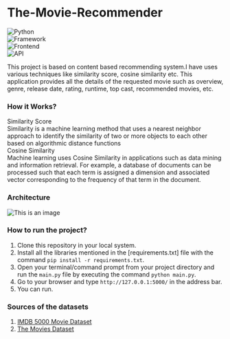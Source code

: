 # The-Movie-Recommender

![Python](https://img.shields.io/badge/Python-3.8-blueviolet)<br>
![Framework](https://img.shields.io/badge/Framework-Flask-red)<br>
![Frontend](https://img.shields.io/badge/Frontend-HTML/CSS/JS-green)<br>
![API](https://img.shields.io/badge/API-TMDB-fcba03)

This project is based on content based recommending system.I have uses various techniques like similarity score, cosine similarity etc.
This application provides all the details of the requested movie such as overview, genre, release date, rating, runtime, top cast, recommended movies, etc.

### How it Works?
Similarity Score<br>
Similarity is a machine learning method that uses a nearest neighbor approach to identify the similarity of two or more objects to each other based on algorithmic distance functions<br>
Cosine Similarity<br>
Machine learning uses Cosine Similarity in applications such as data mining and information retrieval. For example, a database of documents can be processed such that each term is assigned a dimension and associated vector corresponding to the frequency of that term in the document. 

### Architecture
![This is an image](https://myoctocat.com/assets/images/base-octocat.svg)

### How to run the project?

1. Clone this repository in your local system.
2. Install all the libraries mentioned in the [requirements.txt] file with the command `pip install -r requirements.txt`.
3. Open your terminal/command prompt from your project directory and run the `main.py` file by executing the command `python main.py`.
4. Go to your browser and type `http://127.0.0.1:5000/` in the address bar.
5. You can run.

### Sources of the datasets 

1. [IMDB 5000 Movie Dataset](https://www.kaggle.com/carolzhangdc/imdb-5000-movie-dataset)
2. [The Movies Dataset](https://www.kaggle.com/rounakbanik/the-movies-dataset)
